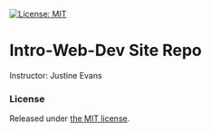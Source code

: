 [![License: MIT](https://img.shields.io/badge/License-MIT-yellow.svg)](https://opensource.org/licenses/MIT)


# Intro-Web-Dev Site Repo
Instructor: Justine Evans


### License
Released under [the MIT license](LICENSE).
